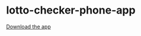 # lotto-checker-phone-app
[Download the app](lotto-checker-phone-app-021c4b7cd7794544a705ce8edbea3d61-signed.apk)
